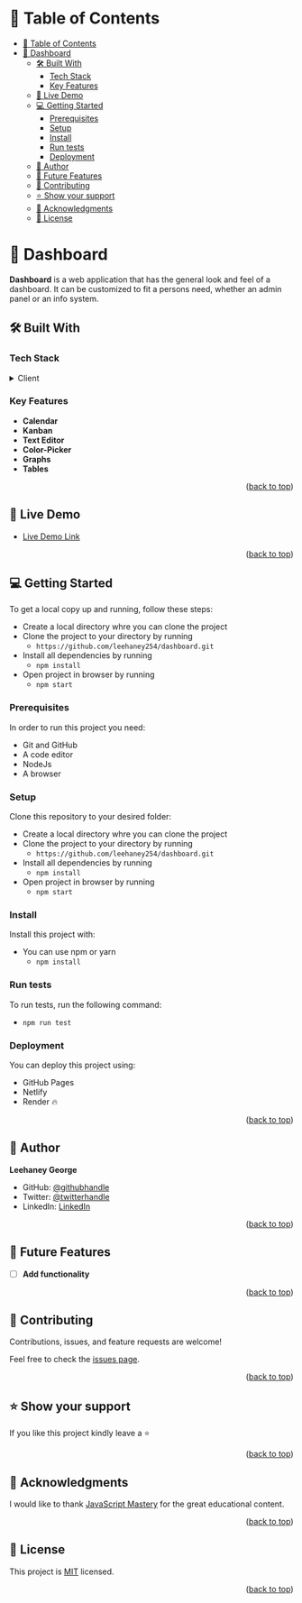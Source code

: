 ﻿<a name="readme-top"></a>
<!-- TABLE OF CONTENTS -->

# 📗 Table of Contents

- [📗 Table of Contents](#-table-of-contents)
- [📖 Dashboard ](#-dashboard-)
  - [🛠 Built With ](#-built-with-)
    - [Tech Stack ](#tech-stack-)
    - [Key Features ](#key-features-)
  - [🚀 Live Demo ](#-live-demo-)
  - [💻 Getting Started ](#-getting-started-)
    - [Prerequisites](#prerequisites)
    - [Setup](#setup)
    - [Install](#install)
    - [Run tests](#run-tests)
    - [Deployment](#deployment)
  - [👥 Author ](#-author-)
  - [🔭 Future Features ](#-future-features-)
  - [🤝 Contributing ](#-contributing-)
  - [⭐️ Show your support ](#️-show-your-support-)
  - [🙏 Acknowledgments ](#-acknowledgments-)
  - [📝 License ](#-license-)

<!-- PROJECT DESCRIPTION -->

# 📖 Dashboard <a name="about-project"></a>


**Dashboard** is a web application that has the general look and feel of a dashboard. It can be customized to fit a persons need, whether an admin panel or an info system.

## 🛠 Built With <a name="built-with"></a>

### Tech Stack <a name="tech-stack"></a>

<details>
  <summary>Client</summary>
  <ul>
    <li><a href="https://reactjs.org/">React.js</a></li>
    <li><a href="https://react-icons.github.io/react-icons/">React-icons</a></li>
    <li><a href="https://reactjs.org/docs/context.html">React-context</a></li>
    <li><a href="https://tailwindcss.com/">Tailwind</a></li>
    <li><a href="https://webpack.js.org/guides/getting-started/">Webpack</a></li>
    <li><a href="https://www.syncfusion.com/">Syncfusion</a></li>
  </ul>
</details>

<!-- Features -->

### Key Features <a name="key-features"></a>

- **Calendar**
- **Kanban**
- **Text Editor**
- **Color-Picker**
- **Graphs**
- **Tables**

<p align="right">(<a href="#readme-top">back to top</a>)</p>

<!-- LIVE DEMO -->

## 🚀 Live Demo <a name="live-demo"></a>

- [Live Demo Link](https://world-info.onrender.com/)

<p align="right">(<a href="#readme-top">back to top</a>)</p>

<!-- GETTING STARTED -->

## 💻 Getting Started <a name="getting-started"></a>


To get a local copy up and running, follow these steps:
- Create a local directory whre you can clone the project
- Clone the project to your directory by running
  - `https://github.com/leehaney254/dashboard.git`
- Install all dependencies by running
  - `npm install`
- Open project in browser by running
  - `npm start`
  


### Prerequisites

In order to run this project you need:

- Git and GitHub
- A code editor
- NodeJs
- A browser

### Setup

Clone this repository to your desired folder:

- Create a local directory whre you can clone the project
- Clone the project to your directory by running
  - `https://github.com/leehaney254/dashboard.git`
- Install all dependencies by running
  - `npm install`
- Open project in browser by running
  - `npm start`

### Install

Install this project with:

- You can use npm or yarn
  - `npm install`


### Run tests

To run tests, run the following command:

- `npm run test`

### Deployment

You can deploy this project using:
- GitHub Pages
- Netlify
- Render 🔥

<p align="right">(<a href="#readme-top">back to top</a>)</p>

<!-- AUTHORS -->

## 👥 Author <a name="authors"></a>

**Leehaney George**

- GitHub: [@githubhandle](https://github.com/leehaney254)
- Twitter: [@twitterhandle](https://twitter.com/Lee06785586)
- LinkedIn: [LinkedIn](https://www.linkedin.com/in/leehaney-george-0a4a51178/)


<p align="right">(<a href="#readme-top">back to top</a>)</p>

<!-- FUTURE FEATURES -->

## 🔭 Future Features <a name="future-features"></a>

- [ ] **Add functionality**

<p align="right">(<a href="#readme-top">back to top</a>)</p>

<!-- CONTRIBUTING -->

## 🤝 Contributing <a name="contributing"></a>

Contributions, issues, and feature requests are welcome!

Feel free to check the [issues page](../../issues/).

<p align="right">(<a href="#readme-top">back to top</a>)</p>

<!-- SUPPORT -->

## ⭐️ Show your support <a name="support"></a>

If you like this project kindly leave a ⭐

<p align="right">(<a href="#readme-top">back to top</a>)</p>

<!-- ACKNOWLEDGEMENTS -->

## 🙏 Acknowledgments <a name="acknowledgements"></a>

I would like to thank [JavaScript Mastery](https://www.youtube.com/@javascriptmastery) for the great educational content.

<p align="right">(<a href="#readme-top">back to top</a>)</p>

<!-- LICENSE -->

## 📝 License <a name="license"></a>

This project is [MIT](./LICENSE) licensed.

<p align="right">(<a href="#readme-top">back to top</a>)</p>